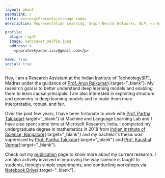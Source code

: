 ```yaml
---
layout: about
permalink: /
title: <strong>Prateek</strong> Yadav
description: Representation Learning, Graph Neural Networks, NLP, <a href="https://www.iisc.ac.in/">Indian Institute of Science, Bangalore </a>.

profile:
  align: right
  image: vancouver_selfie.jpeg
  address: >
    <p>prateekyadav.iisc@gmail.com</p>

news: true
social: true
---
```


Hey, I am a Research Assistant at the Indian Institute of Technology(IIT), Madras under the guidance of [Prof. Arun Rajkumar](https://sites.google.com/view/arun-rajkumar){:target="_blank"}. My research goal is to better understand deep learning models and enabling them to learn causal principals. I am also interested in exploiting structure and geometry in deep learning models and to make them more interpretable, robust, and fair.

Over the past few years, I have been fortunate to work with [Prof. Partha Talukdar](http://talukdar.net){:target="_blank"} at Machine and Language Learning Lab and I have also spent some time at Microsoft Research, India. I completed my undergraduate degree in mathematics in 2018 from [Indian Institute of Science, Bangalore](https://www.iisc.ac.in/){:target="_blank"} and my bachelor's thesis was supervised by [Prof. Partha Talukdar](http://talukdar.net){:target="_blank"} and [Prof. Kaushal Verma](http://math.iisc.ac.in/~kverma/){:target="_blank"}. 

Check out my [publication](/publications/) page to know more about my current research. I am also actively involved in improving the way science is taught to students, through simple experiments, and conducting workshops via [Notebook Drive](https://www.iisc.ac.in/outreach/activities/notebook-drive/){:target="_blank"}.